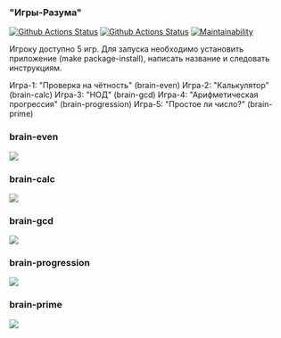 ### "Игры-Разума"

[![Github Actions Status](https://github.com/AlexanderPotapkov/python-project-lvl1/workflows/hexlet-check/badge.svg)](https://github.com/AlexanderPotapkov/python-project-lvl1/actions)                     [![Github Actions Status](https://github.com/AlexanderPotapkov/python-project-lvl1/workflows/github-actions/badge.svg)](https://github.com/AlexanderPotapkov/python-project-lvl1/actions)                   [![Maintainability](https://api.codeclimate.com/v1/badges/7551901b394d73c5be6e/maintainability)](https://codeclimate.com/github/AlexanderPotapkov/python-project-lvl1/maintainability)

Игроку доступно 5 игр. Для запуска необходимо установить приложение (make package-install), написать название и следовать инструкциям.

Игра-1: "Проверка на чётность" (brain-even)
Игра-2: "Калькулятор" (brain-calc)
Игра-3: "НОД" (brain-gcd)
Игра-4: "Арифметическая прогрессия" (brain-progression)
Игра-5: "Простое ли число?" (brain-prime)

### brain-even
<a href="https://asciinema.org/a/463343" target="_blank"><img src="https://asciinema.org/a/463343.svg" /></a>

### brain-calc 
<a href="https://asciinema.org/a/463356" target="_blank"><img src="https://asciinema.org/a/463356.svg" /></a>

### brain-gcd
<a href="https://asciinema.org/a/463406" target="_blank"><img src="https://asciinema.org/a/463406.svg" /></a>

### brain-progression
<a href="https://asciinema.org/a/465241" target="_blank"><img src="https://asciinema.org/a/465241.svg" /></a>

### brain-prime
<a href="https://asciinema.org/a/465243" target="_blank"><img src="https://asciinema.org/a/465243.svg" /></a>
